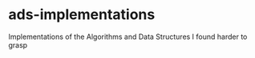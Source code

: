 # ads-implementations
Implementations of the Algorithms and Data Structures I found harder to grasp
